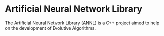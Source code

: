 # Artificial Neural Network Library
The Artificial Neural Network Library (ANNL) is a C++ project aimed to help on the development of Evolutive Algorithms.
